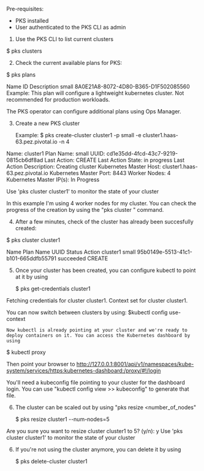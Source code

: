 Pre-requisites:

- PKS installed
- User authenticated to the PKS CLI as admin

 

1. Use the PKS CLI to list current clusters

  $ pks clusters

   <output without any existing clusters>

2. Check the current available plans for PKS:

  $ pks plans


Name   ID                                    Description
small  8A0E21A8-8072-4D80-B365-D1F502085560  Example: This plan will configure a lightweight kubernetes cluster. Not recommended for production workloads.


  The PKS operator can configure additional plans using Ops Manager.


3. Create a new PKS cluster

     Example:
     $ pks create-cluster cluster1 -p small -e cluster1.haas-63.pez.pivotal.io -n 4

Name:                     cluster1
Plan Name:                small
UUID:                     cd1e35dd-4fcd-43c7-9219-0815cb6df8ad
Last Action:              CREATE
Last Action State:        in progress
Last Action Description:  Creating cluster
Kubernetes Master Host:   cluster1.haas-63.pez.pivotal.io
Kubernetes Master Port:   8443
Worker Nodes:             4
Kubernetes Master IP(s):  In Progress

Use 'pks cluster cluster1' to monitor the state of your cluster

  
   In this example I'm using 4 worker nodes for my cluster. You can check the progress of the creation by using the "pks cluster <name>" command.

4. After a few minutes, check of the cluster has already been succesfully created:


  $ pks cluster cluster1

Name      Plan Name  UUID                                  Status     Action
cluster1  small      95b0149e-5513-41c1-b101-665ddfb55791  succeeded  CREATE


5. Once your cluster has been created, you can configure kubectl to point at it by using

   $ pks get-credentials cluster1

Fetching credentials for cluster cluster1.
Context set for cluster cluster1.

You can now switch between clusters by using:
$kubectl config use-context <cluster-name>

    Now kubectl is already pointing at your cluster and we're ready to deploy containers on it. You can access the Kubernetes dashboard by using

   $ kubectl proxy

   Then point your browser to http://127.0.0.1:8001/api/v1/namespaces/kube-system/services/https:kubernetes-dashboard:/proxy/#!/login

   You'll need a kubeconfig file pointing to your cluster for the dashboard login. You can use "kubectl config view >> kubeconfig" to generate that file.


6. The cluster can be scaled out by using "pks resize <number_of_nodes"


   $ pks resize cluster1 --num-nodes=5

Are you sure you want to resize cluster cluster1 to 5? (y/n): y
Use 'pks cluster cluster1' to monitor the state of your cluster


6. If you're not using the cluster anymore, you can delete it by using 

   $ pks delete-cluster cluster1   
